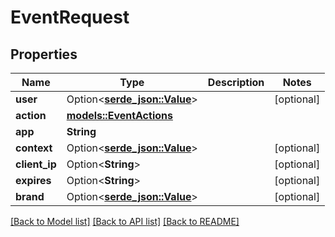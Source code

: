 # EventRequest

## Properties

Name | Type | Description | Notes
------------ | ------------- | ------------- | -------------
**user** | Option<[**serde_json::Value**](.md)> |  | [optional]
**action** | [**models::EventActions**](EventActions.md) |  | 
**app** | **String** |  | 
**context** | Option<[**serde_json::Value**](.md)> |  | [optional]
**client_ip** | Option<**String**> |  | [optional]
**expires** | Option<**String**> |  | [optional]
**brand** | Option<[**serde_json::Value**](.md)> |  | [optional]

[[Back to Model list]](../README.md#documentation-for-models) [[Back to API list]](../README.md#documentation-for-api-endpoints) [[Back to README]](../README.md)


